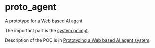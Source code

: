 # proto_agent
A prototype for a Web based AI agent

The important part is the [system prompt](.github/copilot-instructions.md).

Description of the POC is in [Prototyping a Web based AI agent system](https://medium.com/@polyglot_factotum/a-conceptual-web-based-ai-agent-system-5f103006c4a2).